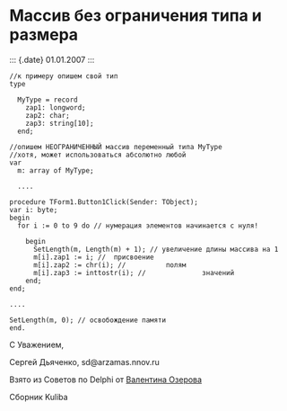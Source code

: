 Массив без ограничения типа и размера
=====================================

::: {.date}
01.01.2007
:::

    //к примеру опишем свой тип
    type
     
      MyType = record
        zap1: longword;
        zap2: char;
        zap3: string[10];
      end;
     
    //опишем НЕОГРАНИЧЕННЫЙ массив переменный типа MyType
    //хотя, может использоваться абсолютно любой
    var
      m: array of MyType;
     
      ....
     
    procedure TForm1.Button1Click(Sender: TObject);
    var i: byte;
    begin
      for i := 0 to 9 do // нумерация элементов начинается с нуля!
     
        begin
          SetLength(m, Length(m) + 1); // увеличение длины массива на 1
          m[i].zap1 := i; //  присвоение
          m[i].zap2 := chr(i); //          полям
          m[i].zap3 := inttostr(i); //              значений
        end;
    end;
     
    ....
     
    SetLength(m, 0); // освобождение памяти
    end.

C Уважением,

Сергей Дьяченко, sd\@arzamas.nnov.ru

Взято из Советов по Delphi от [Валентина
Озерова](mailto:mailto:webmaster@webinspector.com)

Сборник Kuliba
